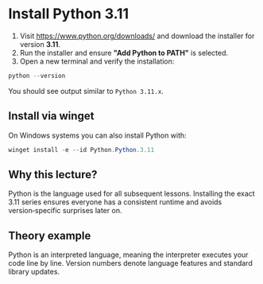 # Install Python 3.11

1. Visit <https://www.python.org/downloads/> and download the installer for version **3.11**.
2. Run the installer and ensure **"Add Python to PATH"** is selected.
3. Open a new terminal and verify the installation:

```powershell
python --version
```

You should see output similar to `Python 3.11.x`.

## Install via winget

On Windows systems you can also install Python with:

```powershell
winget install -e --id Python.Python.3.11
```

## Why this lecture?

Python is the language used for all subsequent lessons. Installing the
exact 3.11 series ensures everyone has a consistent runtime and avoids
version‑specific surprises later on.
## Theory example
Python is an interpreted language, meaning the interpreter executes your code line by line. Version numbers denote language features and standard library updates.
